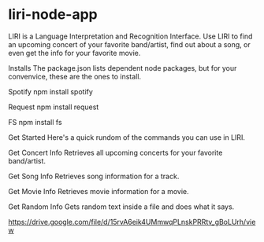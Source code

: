 # liri-node-app
LIRI is a Language Interpretation and Recognition Interface. Use LIRI to find an upcoming concert of your favorite band/artist, find out about a song, or even get the info for your favorite movie.

Installs
The package.json lists dependent node packages, but for your convenvice, these are the ones to install.

Spotify
npm install spotify

Request
npm install request

FS
npm install fs

Get Started
Here's a quick rundom of the commands you can use in LIRI.

Get Concert Info
Retrieves all upcoming concerts for your favorite band/artist.

Get Song Info
Retrieves song information for a track.

Get Movie Info
Retrieves movie information for a movie.

Get Random Info
Gets random text inside a file and does what it says.

https://drive.google.com/file/d/15rvA6eik4UMmwqPLnskPRRtv_gBoLUrh/view
